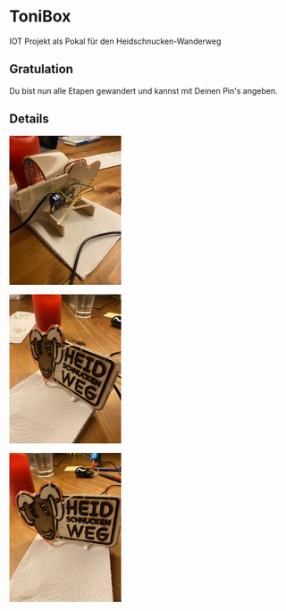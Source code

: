 # ToniBox

IOT Projekt als Pokal für den Heidschnucken-Wanderweg

## Gratulation

Du bist nun alle Etapen gewandert und kannst mit Deinen Pin's angeben.

## Details

![Bild1](https://github.com/andreasvp/ToniBox/blob/main/doc/klein1.jpg?raw=true)

![Bild2](https://github.com/andreasvp/ToniBox/blob/main/doc/klein2.jpg?raw=true)

![Bild3](https://github.com/andreasvp/ToniBox/blob/main/doc/klein3.jpg?raw=true)




